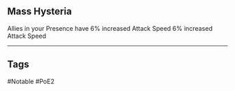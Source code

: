 ## Mass Hysteria
Allies in your Presence have 6% increased Attack Speed
6% increased Attack Speed

---
## Tags
#Notable
#PoE2
